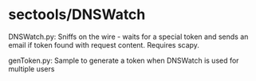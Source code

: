 # sectools/DNSWatch

DNSWatch.py:
Sniffs on the wire - waits for a special token and sends an email if token found with request content. Requires scapy.

genToken.py:
Sample to generate a token when DNSWatch is used for multiple users

